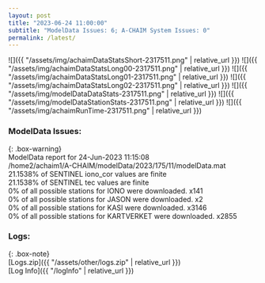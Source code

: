 ```yaml
---
layout: post
title: "2023-06-24 11:00:00"
subtitle: "ModelData Issues: 6; A-CHAIM System Issues: 0"
permalink: /latest/
---
```


![]({{ "/assets/img/achaimDataStatsShort-2317511.png" | relative_url }})
![]({{ "/assets/img/achaimDataStatsLong00-2317511.png" | relative_url }})
![]({{ "/assets/img/achaimDataStatsLong01-2317511.png" | relative_url }})
![]({{ "/assets/img/achaimDataStatsLong02-2317511.png" | relative_url }})
![]({{ "/assets/img/modelDataDataStats-2317511.png" | relative_url }})
![]({{ "/assets/img/modelDataStationStats-2317511.png" | relative_url }})
![]({{ "/assets/img/achaimRunTime-2317511.png" | relative_url }})


### ModelData Issues:  
  
{: .box-warning}  
 ModelData report for 24-Jun-2023 11:15:08   
 /home2/achaim1/A-CHAIM/modelData/2023/175/11/modelData.mat   
 21.1538% of SENTINEL iono_cor values are finite   
 21.1538% of SENTINEL tec values are finite   
 0% of all possible stations for IONO were downloaded. x141   
 0% of all possible stations for JASON were downloaded. x2   
 0% of all possible stations for KASI were downloaded. x3146   
 0% of all possible stations for KARTVERKET were downloaded. x2855   
  


### Logs:  
  
{: .box-note}  
[Logs.zip]({{ "/assets/other/logs.zip" | relative_url }})  
[Log Info]({{ "/logInfo" | relative_url }})  
